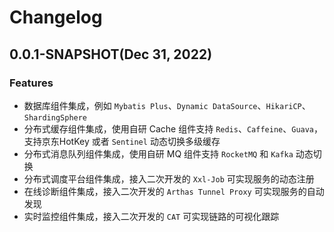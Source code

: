 # Changelog

## 0.0.1-SNAPSHOT(Dec 31, 2022)

### Features

- 数据库组件集成，例如 `Mybatis Plus`、`Dynamic DataSource`、`HikariCP`、`ShardingSphere`
- 分布式缓存组件集成，使用自研 Cache 组件支持 `Redis`、`Caffeine`、`Guava`，支持京东HotKey 或者
  `Sentinel` 动态切换多级缓存
- 分布式消息队列组件集成，使用自研 MQ 组件支持 `RocketMQ` 和 `Kafka` 动态切换
- 分布式调度平台组件集成，接入二次开发的 `Xxl-Job` 可实现服务的动态注册
- 在线诊断组件集成，接入二次开发的 `Arthas Tunnel Proxy` 可实现服务的自动发现
- 实时监控组件集成，接入二次开发的 `CAT` 可实现链路的可视化跟踪
